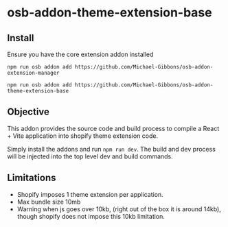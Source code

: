 # osb-addon-theme-extension-base

## Install

Ensure you have the core extension addon installed
```
npm run osb addon add https://github.com/Michael-Gibbons/osb-addon-extension-manager
```

```
npm run osb addon add https://github.com/Michael-Gibbons/osb-addon-theme-extension-base
```

## Objective

This addon provides the source code and build process to compile a React + Vite application into shopify theme extension code.

Simply install the addons and run `npm run dev`. The build and dev process will be injected into the top level dev and build commands.

## Limitations

- Shopify imposes 1 theme extension per application.
- Max bundle size 10mb
- Warning when js goes over 10kb, (right out of the box it is around 14kb), though shopify does not impose this 10kb limitation.
